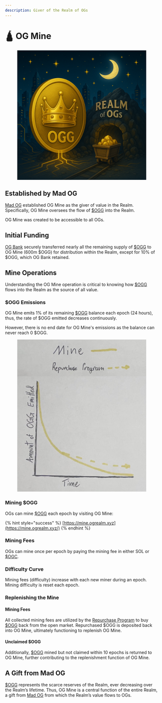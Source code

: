 ```yaml
---
description: Giver of the Realm of OGs
---
```


# 🛕 OG Mine

<figure><img src="../.gitbook/assets/Mine Image.png" alt=""><figcaption></figcaption></figure>

## Established by Mad OG

[Mad OG](../power/mad-og.md) established OG Mine as the giver of value in the Realm. Specifically, OG Mine oversees the flow of [$OGG](../constructs/tokens/usdogg-og-gold.md) into the Realm.

OG Mine was created to be accessible to all OGs.

## Initial Funding

[OG Bank](og-bank.md) securely transferred nearly all the remaining supply of [$OGG](../constructs/tokens/usdogg-og-gold.md) to OG Mine (600m $OGG) for distribution within the Realm, except for 10% of $OGG, which OG Bank retained.

## Mine Operations

Understanding the OG Mine operation is critical to knowing how [$OGG](../constructs/tokens/usdogg-og-gold.md) flows into the Realm as the source of all value.

### $OGG Emissions

OG Mine emits 1% of its remaining [$OGG](../constructs/tokens/usdogg-og-gold.md) balance each epoch (24 hours), thus, the rate of $OGG emitted decreases continuously.&#x20;

However, there is no end date for OG Mine's emissions as the balance can never reach 0 $OGG.

<figure><img src="../.gitbook/assets/mine.png" alt=""><figcaption></figcaption></figure>

### Mining $OGG

OGs can mine [$OGG](../constructs/tokens/usdogg-og-gold.md) each epoch by visiting OG Mine:

{% hint style="success" %}
[https://mine.ogrealm.xyz](https://mine.ogrealm.xyz/)
{% endhint %}

### Mining Fees

OGs can mine once per epoch by paying the mining fee in either SOL or [$OGC](../constructs/tokens/usdogc-og-coin.md).

### Difficulty Curve

Mining fees (difficulty) increase with each new miner during an epoch. Mining difficulty is reset each epoch.

### Replenishing the Mine

#### Mining Fees

All collected mining fees are utilized by the [Repurchase Program](../constructs/repurchase-programs.md) to buy [$OGG](../constructs/tokens/usdogg-og-gold.md) back from the open market. Repurchased $OGG is deposited back into OG Mine, ultimately functioning to replenish OG Mine.

#### Unclaimed $OGG

Additionally, [$OGG](../constructs/tokens/usdogg-og-gold.md) mined but not claimed within 10 epochs is returned to OG Mine, further contributing to the replenishment function of OG Mine.

## A Gift from Mad OG

[$OGG](../constructs/tokens/usdogg-og-gold.md) represents the scarce reserves of the Realm, ever decreasing over the Realm’s lifetime. Thus, OG Mine is a central function of the entire Realm, a gift from [Mad OG](../power/mad-og.md) from which the Realm’s value flows to OGs.
